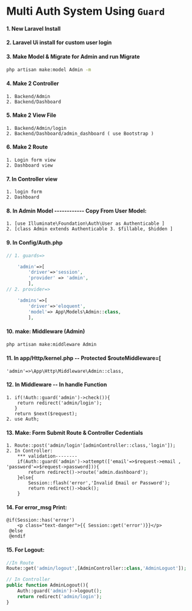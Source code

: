 # Multi Auth System Using ```Guard```
#### 1. New Laravel Install

#### 2. Laravel Ui install for custom user login

#### 3. Make Model & Migrate for Admin and run Migrate
```sh
php artisan make:model Admin -m
```
#### 4. Make 2 Controller
	1. Backend/Admin 
 	2. Backend/Dashboard
#### 5. Make 2 View File 
	1. Backend/Admin/login 
 	2. Backend/Dashboard/admin_dashboard ( use Bootstrap )
#### 6. Make 2 Route 
	1. Login form view 
 	2. Dashboard view
#### 7. In Controller view 
	1. login form 
 	2. Dashboard
#### 8. In Admin Model ------------ Copy From User Model: 
	1. [use Illuminate\Foundation\Auth\User as Authenticable ]
	2. [class Admin extends Authenticable 3. $fillable, $hidden ]

#### 9. In Config/Auth.php 
```php
// 1. guards=>

	'admin'=>[
		'driver'=>'session',
		'provider' => 'admin',
		],
// 2. provider=>

	'admins'=>[
		'driver'=>'eloquent',
		'model'=> App\Models\Admin::class,
		],
```
#### 10. make: Middleware (Admin)
```sh
php artisan make:middleware Admin
```
#### 11. In app/Http/kernel.php -- Protected $routeMiddleware=[
	'admin'=>\App\Http\Middleware\Admin::class,

#### 12. In Middleware -- In handle Function
	1. if(!Auth::guard('admin')->check()){
		return redirect('admin/login');
	   }
	   return $next($request);
	2. use Auth;

#### 13. Make: Form Submit Route & Controller Cedentials 
 	1. Route::post('admin/login'[adminController::class,'login']);
	2. In Controller: 
		*** validation--------
		if(Auth::guard('admin')->attempt(['email'=>$request->email , 'password'=>$request->password])){
			return redirect()->route('admin.dashboard');
		}else{
			Session::flash('error','Invalid Email or Password');
			return redirect()->back();
		}

#### 14. For error_msg Print: 
	@if(Session::has('error')
		<p class="text-danger">{{ Session::get('error')}}</p>
	 @else
	 @endif

#### 15. For Logout: 
```php
//In Route 
Route::get('admin/logout',[AdminController::class,'AdminLoguot']);

// In Controller
public function AdminLogout(){
	Auth::guard('admin')->logout();
	return redirect('admin/login');
} 
		
```



